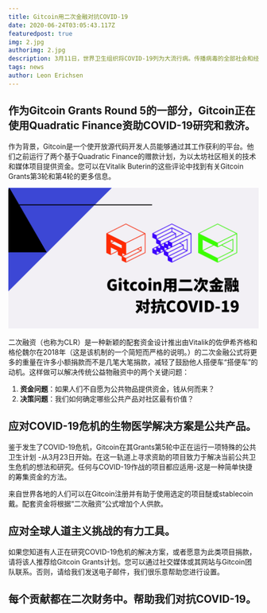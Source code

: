 ```yaml
---
title: Gitcoin用二次金融对抗COVID-19
date: 2020-06-24T03:05:43.117Z
featuredpost: true
img: 2.jpg
authorimg: 2.jpg
description: 3月11日，世界卫生组织将COVID-19列为大流行病。传播病毒的全部社会和经济影响尚无法预测，但显然这是一次前所未有的危机，需要社会和生物医学思想的彻底，公开交流。
tags: news
author: Leon Erichsen
---
```

## 作为Gitcoin Grants Round 5的一部分，Gitcoin正在使用Quadratic Finance资助COVID-19研究和救济。

作为背景，Gitcoin是一个使开放源代码开发人员能够通过其工作获利的平台。他们之前运行了两个基于Quadratic Finance的赠款计划，为以太坊社区相关的技术和媒体项目提供资金。您可以在Vitalik Buterin的这些评论中找到有关Gitcoin Grants第3轮和第4轮的更多信息。

![second times](2.jpg)

二次融资（也称为CLR）是一种新颖的配套资金设计推出由Vitalik的佐伊希齐格和格伦魏尔在2018年（这是该机制的一个简短而严格的说明。）的二次金融公式将更多的重量在许多小额捐款而不是几笔大笔捐款，减轻了鼓励他人搭便车“搭便车”的动机。这样做可以解决传统公益物融资中的两个关键问题：

1. **资金问题**：如果人们不自愿为公共物品提供资金，钱从何而来？
2. **决策问题**：我们如何确定哪些公共产品对社区最有价值？

## 应对COVID-19危机的生物医学解决方案是公共产品。

鉴于发生了COVID-19危机，Gitcoin在其Grants第5轮中正在运行一项特殊的公共卫生计划 -从3月23日开始。在这一轨道上寻求资助的项目致力于解决当前公共卫生危机的想法和研究。任何与COVID-19作战的项目都应适用-这是一种简单快捷的筹集资金的方法。

来自世界各地的人们可以在Gitcoin注册并有助于使用选定的项目醚或stablecoin 戴。配套资金将根据“二次融资”公式增加个人供款。

## 应对全球人道主义挑战的有力工具。

如果您知道有人正在研究COVID-19危机的解决方案，或者愿意为此类项目捐款，请将该人推荐给Gitcoin Grants计划。您可以通过社交媒体或其网站与Gitcoin团队联系。否则，请给我们发送电子邮件，我们很乐意帮助您进行设置。

## 每个贡献都在二次财务中。帮助我们对抗COVID-19。